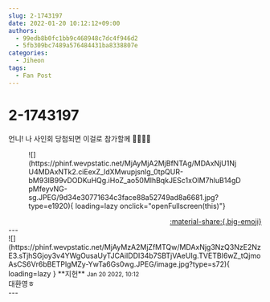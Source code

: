 ```yaml
---
slug: 2-1743197
date: 2022-01-20 10:12:12+09:00
authors:
  - 99edb8b0fc1bb9c468948c7dc4f946d2
  - 5fb309bc7489a576484431ba8338807e
categories:
  - Jiheon
tags:
  - Fan Post
---
```


# 2-1743197

<div class="post-container" markdown="1">
<div class="content-container md-sidebar__scrollwrap" markdown="1">

언니! 나 사인회 당첨되면 이걸로 참가할께 🍅💛💛💛
<figure markdown="1">
![](https://phinf.wevpstatic.net/MjAyMjA2MjBfNTAg/MDAxNjU1NjU4MDAxNTk2.ciEexZ_ldXMwupjsnlg_0tpQUR-bM93IB99vDODKuHQg.iHoZ_ao50MlhBqkJESc1xOlM7hluB14gDpMfeyvNG-sg.JPEG/9d34e30771634c3face88a52749ad8a6681.jpg?type=e1920){ loading=lazy onclick="openFullscreen(this)"}
</figure>


</div>
</div>

<div style="text-align: right;" markdown="1">
<a href="https://weverse.io/fromis9/fanpost/2-1743197" style="text-align: right;">:material-share:{.big-emoji}</a>
</div>
---

<div class="comments-container md-sidebar__scrollwrap" markdown="1">
<div class="comment" markdown="1">
<div class='id-container' markdown="1">
![](https://phinf.wevpstatic.net/MjAyMzA2MjZfMTQw/MDAxNjg3NzQ3NzE2NzE3.sTjhSGjoy3v4YWgOusaUyTJCAiIDDI34b7SBTjVAeUIg.TVETBI6wZ_tQjmoAsCS6Vr6bBETPlgMZy-YwTa6Gs0wg.JPEG/image.jpg?type=s72){ loading=lazy }
**<span class="artist">지헌</span>** <small>Jan 20 2022, 10:12</small><br>
</div>
<div class='comment-body' markdown="1">
대환영ㅎ
</div>
</div>
</div>
---
